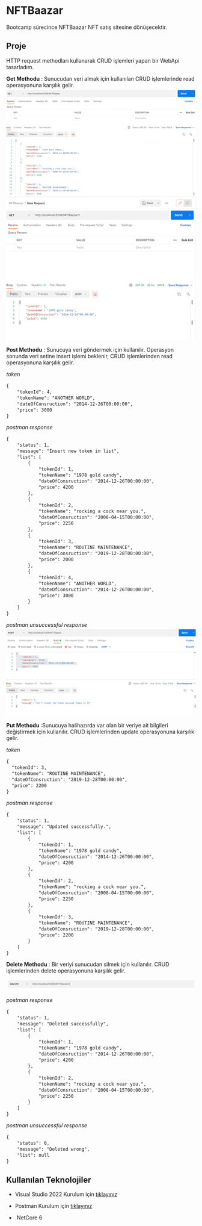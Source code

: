 # NFTBaazar
Bootcamp sürecince NFTBaazar NFT satış sitesine dönüşecektir. 
## Proje
HTTP request methodları kullanarak CRUD işlemleri yapan bir WebApi tasarladım.

**Get Methodu** : Sunucudan veri almak için kullanılan CRUD işlemlerinde read operasyonuna karşılık gelir.
![img_get](https://github.com/AKBANK-Patika-FullStack-Bootcamp/ZeynepDemirel_Homeworks/blob/main/Week1-2/postmanScreenshots/postman_img_get.PNG)
![img_getbyid](https://github.com/AKBANK-Patika-FullStack-Bootcamp/ZeynepDemirel_Homeworks/blob/main/Week1-2/postmanScreenshots/postman_img_getById.PNG)

**Post Methodu** : Sunucuya veri göndermek için kullanılır. Operasyon sonunda veri setine insert işlemi beklenir, CRUD işlemlerinden read operasyonuna karşılık gelir.

*token*
```
{
    "tokenId": 4,
    "tokenName": "ANOTHER WORLD",
    "dateOfConsruction": "2014-12-26T00:00:00",
    "price": 3000
}
```

*postman response*
```
{
    "status": 1,
    "message": "İnsert new token in list",
    "list": [
        {
            "tokenId": 1,
            "tokenName": "1978 gold candy",
            "dateOfConsruction": "2014-12-26T00:00:00",
            "price": 4200
        },
        {
            "tokenId": 2,
            "tokenName": "rocking a cock near you.",
            "dateOfConsruction": "2008-04-15T00:00:00",
            "price": 2250
        },
        {
            "tokenId": 3,
            "tokenName": "ROUTINE MAINTENANCE",
            "dateOfConsruction": "2019-12-28T00:00:00",
            "price": 2000
        },
        {
            "tokenId": 4,
            "tokenName": "ANOTHER WORLD",
            "dateOfConsruction": "2014-12-26T00:00:00",
            "price": 3000
        }
    ]
}
```
*postman unsuccessful response*
![img_post_wr](https://github.com/AKBANK-Patika-FullStack-Bootcamp/ZeynepDemirel_Homeworks/blob/main/Week1-2/postmanScreenshots/postman_img_post_wr.PNG)

**Put Methodu** :Sunucuya halihazırda var olan bir veriye ait bilgileri değiştirmek için kullanılır. CRUD işlemlerinden update operasyonuna karşılık gelir.

*token*
```
{
  "tokenId": 3,
  "tokenName": "ROUTINE MAINTENANCE",
  "dateOfConsruction": "2019-12-28T00:00:00",
  "price": 2200
}
``` 

*postman response*
```
{
    "status": 1,
    "message": "Updated successfully.",
    "list": [
        {
            "tokenId": 1,
            "tokenName": "1978 gold candy",
            "dateOfConsruction": "2014-12-26T00:00:00",
            "price": 4200
        },
        {
            "tokenId": 2,
            "tokenName": "rocking a cock near you.",
            "dateOfConsruction": "2008-04-15T00:00:00",
            "price": 2250
        },
        {
            "tokenId": 3,
            "tokenName": "ROUTINE MAINTENANCE",
            "dateOfConsruction": "2019-12-28T00:00:00",
            "price": 2200
        }
    ]
}
```

**Delete Methodu** : Bir veriyi sunucudan silmek için kullanılır. CRUD işlemlerinden delete operasyonuna karşılık gelir.

![img_delete](https://github.com/AKBANK-Patika-FullStack-Bootcamp/ZeynepDemirel_Homeworks/blob/main/Week1-2/postmanScreenshots/postman_img_delete.PNG)

*postman response*
```
{
    "status": 1,
    "message": "Deleted successfully",
    "list": [
        {
            "tokenId": 1,
            "tokenName": "1978 gold candy",
            "dateOfConsruction": "2014-12-26T00:00:00",
            "price": 4200
        },
        {
            "tokenId": 2,
            "tokenName": "rocking a cock near you.",
            "dateOfConsruction": "2008-04-15T00:00:00",
            "price": 2250
        }
    ]
}
```

*postman unsuccessful response*
```
{
    "status": 0,
    "message": "Deleted wrong",
    "list": null
}
```

## Kullanılan Teknolojiler
- Visual Studio 2022
Kurulum için [tıklayınız](https://visualstudio.microsoft.com/tr/vs/)

- Postman
Kurulum için [tıklayınız](https://www.postman.com/downloads/)

- .NetCore 6

